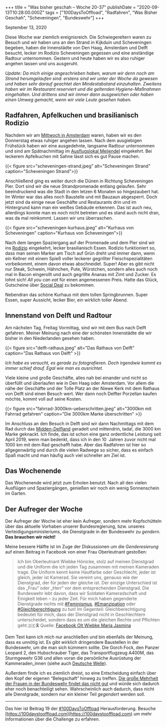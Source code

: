 +++
title = "Was bisher geschah – Woche 20-37"
publishDate = "2020-09-13T10:28:00.000Z"
tags = ["100DaysToOffload", "Radfahren", "Was Bisher Geschah", "Scheveningen", "Bundeswehr"]
+++

September 13, 2020

Diese Woche war ziemlich ereignisreich. Die Schwiegereltern waren zu Besuch und wir haben uns an den Strand in Kijkduin und Scheveningen begeben, haben die Innenstädte von Den Haag, Amsterdam und Delft besucht, lecker im Rodizio Scheveningen gegessen und eine anständige Radtour unternommen. Gestern und heute haben wir es also ruhiger angehen lassen und uns ausgeruht.

*Update: Da mich einige angeschrieben haben, warum wir denn noch am Strand herumgelaufen sind: erstens sind wir unter der Woche da gewesen und haben sehr darauf geachtet den Mindestabstand einzuhalten. Zweitens haben wir im Restaurant reserviert und die geltenden Hygiene-Maßnahmen eingehalten. Und drittens sind wir immer dann ausgewichen oder haben einen Umweg gemacht, wenn wir viele Leute gesehen haben.*

<!--more-->

## Radfahren, Apfelkuchen und brasilianisch Rodizio

Nachdem wir am [Mittwoch in Amsterdam](https://blog.zn80.net/ausprobiert-sixt-share-mit-bmw-i3-und-jaguar-i-pace) waren, haben wir es den Donnerstag etwas ruhiger angehen lassen. Nach dem ausgiebigen Frühstück haben wir eine ausgedehnte, langsame Radtour unternommen und sind am Spätnachmittag im [Ausflugslokal Meijendel](https://denhaag.com/de/meijendel) eingekehrt. Bei leckerem Apfelkuchen mit Sahne lässt sich es gut Pause machen.

{{< figure src="scheveningen-strand.jpeg" alt="Scheveningen Strand" caption="Scheveningen Strand">}}

Anschließend ging es weiter durch die Dünen in Richtung Scheveningen Pier. Dort sind wir die neue Strandpromenade entlang gelaufen. Sehr beeindruckend was die Stadt in den letzen 6 Monaten so hingezaubert hat. Im Winter war das alles noch Baustelle und mit Bauzaun abgesperrt. Doch jetzt sind da einige neue Geschäfte und Restaurants drin und im Hintergrund kann man ein weißes Gebäude erkennen. Das ist auch neu, allerdings konnte man es noch nicht betreten und es stand auch nicht dran, was da mal reinkommt. Lassen wir uns überraschen.

{{< figure src="scheveningen-kurhaus.jpeg" alt="Kurhaus von Scheveningen" caption="Kurhaus von Scheveningen">}}


Nach dem langen Spaziergang auf der Promenade und dem Pier sind wir ins [Rodizio](https://www.rodizio.nl/) eingekehrt, lecker brasilianisch Essen. Rodizio funktioniert so, dass man seinen Marker am Tisch auf Grün dreht und immer dann, wenn ein Kellner mit einem Spieß voller leckerer gegrillter Fleischspezialitäten vorbeikommt, einem davon etwas abschneidet. Super! Aber es gibt nicht nur Steak, Schwein, Hähnchen, Pute, Würstchen, sondern alles auch noch mal in Bacon eingerollt und auch gegrillte Ananas mit Zimt und Zucker. Es lohnt sich! *All you can eat* für einen angemessenen Preis. Hatte das Glück, Gutscheine über [Social Deal](https://www.socialdeal.nl/) zu bekommen.

Nebendran das schöne Kurhaus mit dem tollen Springbrunnen. Super Essen, super Aussicht, lecker Bier, ein wirklich toller Abend.

## Innenstand von Delft und Radtour

Am nächsten Tag, Freitag Vormittag, sind wir mit dem Bus nach Delft gefahren. Meiner Meinung nach eine der schönsten Innenstädte die wir bisher in den Niederlanden gesehen haben.

{{< figure src="delft-rathaus.jpeg" alt="Das Rathaus von Delft" caption="Das Rathaus von Delft" >}}

*Ich habe es versucht, es gerade zu fotografieren. Doch irgendwie kommt es immer schief drauf. Egal wie man es ausrichtet.*

Viele kleine und große Geschäfte, alles nah bei einander und nicht so überfüllt und überlaufen wie in Den Haag oder Amsterdam. Vor allem die nähe der Geschäfte und der Tolle Platz an der Niewe Kerk mit dem Rathaus von Delft sind einen Besuch wert. Wer dann noch Delfter Porzellan kaufen möchte, kommt voll auf seine Kosten.

{{< figure src="fahrrad-3000km-ueberschritten.jpeg" alt="3000km mit Fahrrad gefahren" caption="Die 3000km Marke überschritten" >}}

Im Anschluss an den Besuch in Delft sind wir dann Nachmittags mit dem Rad durch das [Midden-Delfland](https://de.wikipedia.org/wiki/Midden-Delfland) geradelt und mittendrin, tada!, die 3000 km Marke geknackt. Ich finde, das ist schon eine ganz ordentliche Leistung seit April 2019, wenn man bedenkt, dass ich in den 10  Jahren zuvor nicht mal 1000 km mit dem Rad geschafft habe. Aber das Radfahren ist hier so allgegenwärtig und durch die vielen Radwege so sicher, dass es einfach Spaß macht und man häufig auch viel schneller am Ziel ist.  

## Das Wochenende

Das Wochenende wird jetzt zum Erholen benutzt. Nach all den vielen Ausflügen und Spaziergängen, genießen wir noch ein wenig Sonnenschein im Garten.

## Der Aufreger der Woche

Der Aufreger der Woche ist eher kein Aufreger, sondern mehr Kopfschütteln über das aktuelle Vorhaben unserer Bundesregierung, bzw. unseres Verteidigungsministeriums, die Dienstgrade in der Bundeswehr zu *gendern*. **Das brauchen wir nicht!**

Meine bessere Hälfte ist im Zuge der Diskussionen um die *Genderesierung* auf einen Beitrag in Facebook von einer Frau Oberleutnant gestoßen:

> Ich bin Oberleutnant Wiebke Hönicke, stolz auf meinen Dienstgrad und die Uniform die ich jeden Tag zusammen mit meinen Kameraden trage. Die Uniform kennt keine Hautfarbe oder Geschlecht, jeder ist gleich, jeder ist Kamerad. Sie vereint uns, genauso wie der Dienstgrad, der für jeden der gleiche ist. Der einzige Unterschied ist das „Frau“ oder „Herr“ vor dem entsprechenden Dienstgrad. Die Bundeswehr lebt davon, dass wir Soldaten Kameradschaft und Einigkeit leben – zu jeder Zeit. Für mich haben gegenderte Dienstgrade nichts mit [#Feminismus](https://blog.zn80.net/tag:Feminismus), [#Emanzipation](https://blog.zn80.net/tag:Emanzipation) oder [#Gleichberechtigung](https://blog.zn80.net/tag:Gleichberechtigung) zu tun! Im Gegenteil: Gleichberechtigung bedeutet für mich, dass der Dienstgrad nicht in Geschlechtern unterscheidet, sondern dass es um die gleichen Rechte und Pflichten geht.🇩🇪🎗 Quelle: [Facebook Olt Wiebke Maria Jasmina](https://www.facebook.com/WiebkeHerzchen.93/posts/2665461800372249)

Dem Text kann ich mich nur anschließen und bin ebenfalls der Meinung, dass es unnötig ist. Es gibt wirklich dringendere Baustellen in der Bundeswehr, um die man sich kümmern sollte. Die Gorch Fock, den Panzer Leopard 2, den Hubschrauber Tiger, das Transportflugzeug A400M, das Sturmgewehr G36 und allen voran die persönliche Ausrüstung der Kammeraden_innen (siehe auch [Deutsche Welle](https://www.dw.com/de/die-baustellen-der-bundeswehr/g-49711828)).

Außerdem finde ich es ziemlich dreist, so eine Entscheidung einfach über den Kopf der eigenen “Belegschaft” hinweg zu treffen. [Die große Mehrheit der Frauen in der Bundeswehr findet das nicht gut](https://www.dbwv.de/aktuelle-themen/blickpunkt/beitrag/ob-die-frauen-wollen-oder-nicht-bmvg-plant-einfuehrung-weiblicher-dienstgrade) und würde sich dadurch eher noch benachteiligt sehen. Wahrscheinlich auch dadurch, dass nicht alle Dienstgrade, sondern nur ein kleiner Teil *gegendert* werden soll.

---

Das hier ist Beitrag 19 der [#100DaysToOffload](https://blog.zn80.net/tag:100DaysToOffload) Herausforderung. Besuche [https://100daystooffload.com](https://100daystooffload.com) um mehr Informationen über die Challenge zu erfahren.

